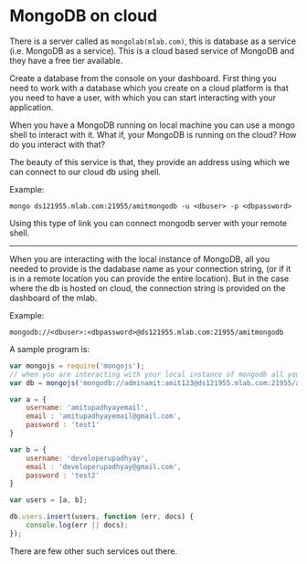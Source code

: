 # MongoDB on cloud

There is a server called as `mongolab(mlab.com)`, this is database as a service (i.e. MongoDB as a service). This is a cloud based service of MongoDB and they have a free tier available.

Create a database from the console on your dashboard.
First thing you need to work with a database which you create on a cloud platform is that you need to have a user, with which you can start interacting with your application.

When you have a MongoDB running on local machine you can use a mongo shell to interact with it. What if, your MongoDB is running on the cloud? How do you interact with that?

The beauty of this service is that, they provide an address using which we can connect to our cloud db using shell.

Example:
```
mongo ds121955.mlab.com:21955/amitmongodb -u <dbuser> -p <dbpassword>
```
Using this type of link you can connect mongodb server with your remote shell.

-------------------

When you are interacting with the local instance of MongoDB, all you needed to provide is the dadabase name as your connection string, (or if it is in a remote location you can provide the entire location). But in the case where the db is hosted on cloud, the connection string is provided on the dashboard of the mlab.

Example:

```
mongodb://<dbuser>:<dbpassword>@ds121955.mlab.com:21955/amitmongodb
```

A sample program is:

```js
var mongojs = require('mongojs');
// when you are interacting with your local instance of mongodb all you needed is to provide is the database, (or entire address if it's on a remote location). You need to copy the connection string from the mlab account.
var db = mongojs('mongodb://adminamit:amit123@ds121955.mlab.com:21955/amitmongodb', ['users']);

var a = {
    username: 'amitupadhyayemail',
    email : 'amitupadhyayemail@gmail.com',
    password : 'test1'
}

var b = {
    username: 'developerupadhyay',
    email : 'developerupadhyay@gmail.com',
    password : 'test2'
}

var users = [a, b];

db.users.insert(users, function (err, docs) {
    console.log(err || docs);
});
```

There are few other such services out there.

